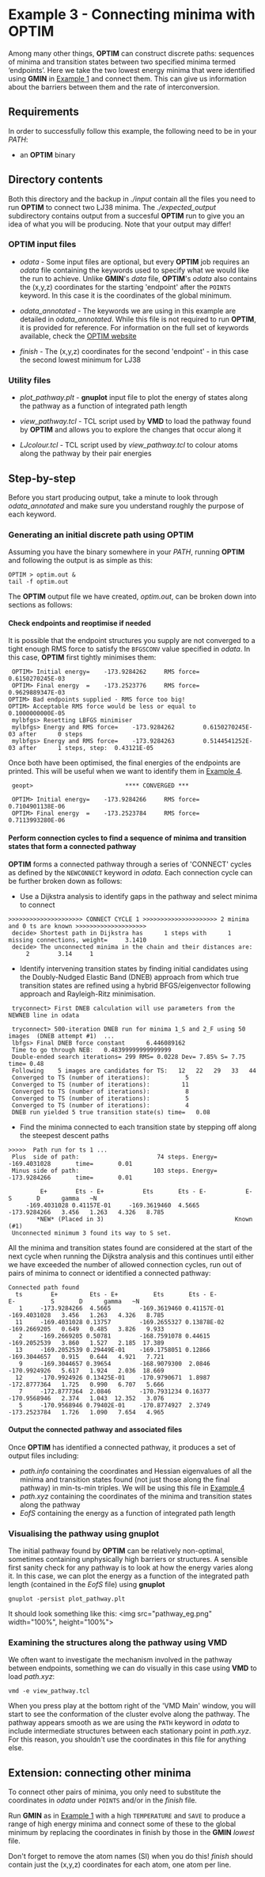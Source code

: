 # Example 3 - Connecting minima with OPTIM

Among many other things, **OPTIM** can construct discrete paths: sequences of minima and transition states between two specified minima termed ‘endpoints’. Here we 
take the two lowest energy minima that were identified using **GMIN** in [Example 1](../01_Introducing_GMIN) and connect them. This can give us information about 
the barriers between them and the rate of interconversion. 

## Requirements
In order to successfully follow this example, the following need to be in your *PATH*:

- an **OPTIM** binary

## Directory contents
Both this directory and the backup in *./input* contain all the files you need to run **OPTIM** to connect two LJ38 minima. The *./expected_output* subdirectory 
contains output from a succesful **OPTIM** run to give you an idea of what you will be producing. Note that your output may differ!

### OPTIM input files

- *odata* -		Some input files are optional, but every **OPTIM** job requires an *odata* file containing the keywords used to specify 
			what we would like the run to achieve. Unlike **GMIN**'s *data* file, **OPTIM**'s *odata* also contains the (x,y,z) coordinates for the 
			starting 'endpoint' after the `POINTS` keyword. In this case it is the coordinates of the global minimum. 
		
- *odata_annotated* -	The keywords we are using in this example are detailed in *odata_annotated*. While this file is not required to run **OPTIM**, it is
			provided for reference. For information on the full set of keywords available, check the [OPTIM website](http://www-wales.ch.cam.ac.uk/OPTIM)

- *finish* -		The (x,y,z) coordinates for the second 'endpoint' - in this case the second lowest minimum for LJ38 		 

### Utility files

- *plot_pathway.plt* - 	**gnuplot** input file to plot the energy of states along the pathway as a function of integrated path length

- *view_pathway.tcl* - 	TCL script used by **VMD** to load the pathway found by **OPTIM** and allows you to explore the changes that occur along it

- *LJcolour.tcl* -	TCL script used by *view_pathway.tcl* to colour atoms along the pathway by their pair energies 	

## Step-by-step

Before you start producing output, take a minute to look through *odata_annotated* and make sure you understand roughly the purpose of each keyword.  

### Generating an initial discrete path using OPTIM

Assuming you have the binary somewhere in your *PATH*, running **OPTIM** and following the output is as simple as this:

```
OPTIM > optim.out & 
tail -f optim.out
```

The **OPTIM** output file we have created, *optim.out*, can be broken down into sections as follows:

#### Check endpoints and reoptimise if needed
It is possible that the endpoint structures you supply are not converged to a tight enough RMS force to satisfy the `BFGSCONV` value specified in *odata*. In this
case, **OPTIM** first tightly minimises them:
```
 OPTIM> Initial energy=    -173.9284262     RMS force=    0.6150270245E-03
 OPTIM> Final energy  =    -173.2523776     RMS force=    0.9629889347E-03
OPTIM> Bad endpoints supplied - RMS force too big!
OPTIM> Acceptable RMS force would be less or equal to     0.1000000000E-05
 mylbfgs> Resetting LBFGS minimiser
 mylbfgs> Energy and RMS force=    -173.9284262        0.6150270245E-03 after      0 steps
 mylbfgs> Energy and RMS force=    -173.9284263        0.5144541252E-03 after      1 steps, step:  0.43121E-05
```
Once both have been optimised, the final energies of the endpoints are printed. This will be useful when we want to identify them in 
[Example 4](../04_Creating_PATHSAMPLE_database).
```
 geopt>                          **** CONVERGED ***

 OPTIM> Initial energy=    -173.9284266     RMS force=    0.7104901138E-06
 OPTIM> Final energy  =    -173.2523784     RMS force=    0.7113993280E-06
```
#### Perform connection cycles to find a sequence of minima and transition states that form a connected pathway
**OPTIM** forms a connected pathway through a series of 'CONNECT' cycles as defined by the `NEWCONNECT` keyword in *odata*. Each connection cycle can be further
broken down as follows:

- Use a Dijkstra analysis to identify gaps in the pathway and select minima to connect
```
>>>>>>>>>>>>>>>>>>>>> CONNECT CYCLE 1 >>>>>>>>>>>>>>>>>>>>> 2 minima and 0 ts are known >>>>>>>>>>>>>>>>>>>>
 decide> Shortest path in Dijkstra has      1 steps with      1 missing connections, weight=     3.1410
 decide> The unconnected minima in the chain and their distances are:
     2        3.14     1
``` 

- Identify intervening transition states by finding initial candidates using the Doubly-Nudged Elastic Band (DNEB) approach from which true transition 
states are refined using a hybrid BFGS/eigenvector following approach and Rayleigh-Ritz minimisation. 
```
 tryconnect> First DNEB calculation will use parameters from the NEWNEB line in odata

 tryconnect> 500-iteration DNEB run for minima 1_S and 2_F using 50 images  (DNEB attempt #1)  ...
 lbfgs> Final DNEB force constant      6.446089162
 Time to go through NEB:   0.48399999999999999
 Double-ended search iterations= 299 RMS= 0.0228 Dev= 7.85% S= 7.75 time= 0.48
 Following    5 images are candidates for TS:   12   22   29   33   44
 Converged to TS (number of iterations):          5
 Converged to TS (number of iterations):         11
 Converged to TS (number of iterations):          8
 Converged to TS (number of iterations):          5
 Converged to TS (number of iterations):          4
 DNEB run yielded 5 true transition state(s) time=   0.08
```

- Find the minima connected to each transition state by stepping off along the steepest descent paths
```
>>>>>  Path run for ts 1 ...
 Plus  side of path:                      74 steps. Energy=    -169.4031028       time=       0.01
 Minus side of path:                     103 steps. Energy=    -173.9284266       time=       0.01

         E+        Ets - E+           Ets       Ets - E-           E-          S       D      gamma   ~N
     -169.4031028 0.41157E-01     -169.3619460  4.5665         -173.9284266   3.456   1.263   4.326   8.785
        *NEW* (Placed in 3)                                     Known (#1)
 Unconnected minimum 3 found its way to S set.
```

All the minima and transition states found are considered at the start of the next cycle when running the Dijkstra analysis and this continues
until either we have exceeded the number of allowed connection cycles, run out of pairs of minima to connect or identified a connected pathway:

```
Connected path found
  ts        E+         Ets - E+          Ets       Ets - E-          E-          S       D      gamma   ~N
   1     -173.9284266  4.5665        -169.3619460 0.41157E-01    -169.4031028   3.456   1.263   4.326   8.785
  11     -169.4031028 0.13757        -169.2655327 0.13878E-02    -169.2669205   0.649   0.485   3.826   9.933
   2     -169.2669205 0.50781        -168.7591078 0.44615        -169.2052539   3.860   1.527   2.185  17.389
  13     -169.2052539 0.29449E-01    -169.1758051 0.12866        -169.3044657   0.915   0.644   4.921   7.721
   9     -169.3044657 0.39654        -168.9079300  2.0846        -170.9924926   5.617   1.924   2.036  18.669
  12     -170.9924926 0.13425E-01    -170.9790671  1.8987        -172.8777364   1.725   0.990   6.707   5.666
   7     -172.8777364  2.0846        -170.7931234 0.16377        -170.9568946   2.374   1.043  12.352   3.076
   5     -170.9568946 0.79402E-01    -170.8774927  2.3749        -173.2523784   1.726   1.090   7.654   4.965
```

#### Output the connected pathway and associated files
Once **OPTIM** has identified a connected pathway, it produces a set of output files including:
  - *path.info* containing the coordinates and Hessian eigenvalues of all the minima and transition states found (not just those along the 
final pathway) in min-ts-min triples. We will be using this file in [Example 4](../04_Creating_PATHSAMPLE_database)
  - *path.xyz* containing the coordinates of the minima and transition states along the pathway 
  - *EofS* containing the energy as a function of integrated path length

### Visualising the pathway using gnuplot

The initial pathway found by **OPTIM** can be relatively non-optimal, sometimes containing unphysically high barriers or structures. A sensible first sanity
check for any pathway is to look at how the energy varies along it. In this case, we can plot the energy as a function of the integrated path length (contained
in the *EofS* file) using **gnuplot**

```
gnuplot -persist plot_pathway.plt
```

It should look something like this:
<img src="pathway_eg.png" width="100%", height="100%">
 
### Examining the structures along the pathway using VMD

We often want to investigate the mechanism involved in the pathway between endpoints, something we can do visually in this case using **VMD** to load *path.xyz*:
```
vmd -e view_pathway.tcl
```

When you press play at the bottom right of the 'VMD Main' window, you will start to see the conformation of the cluster evolve along the pathway. The pathway 
appears smooth as we are using the `PATH` keyword in *odata* to include intermediate structures between each stationary point in *path.xyz*. For this reason, 
you shouldn't use the coordinates in this file for anything else.

## Extension: connecting other minima

To connect other pairs of minima, you only need to substitute the coordinates in *odata* under `POINTS` and/or in the *finish* file. 

Run **GMIN** as in [Example 1](../01_Introducing_GMIN) with a high `TEMPERATURE` and `SAVE` to produce a range of high energy minima and connect some of these 
to the global minimum by replacing the coordinates in finish by those in the **GMIN** *lowest* file. 

Don't forget to remove the atom names (SI) when you do this! *finish* should contain just the (x,y,z) coordinates for each atom, one atom per line.
